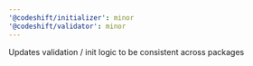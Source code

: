 ```yaml
---
'@codeshift/initializer': minor
'@codeshift/validator': minor
---
```


Updates validation / init logic to be consistent across packages
